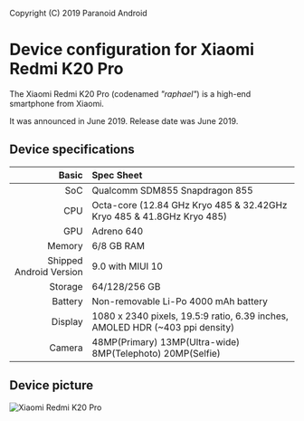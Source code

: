 Copyright (C) 2019 Paranoid Android

Device configuration for Xiaomi Redmi K20 Pro
=========================================

The Xiaomi Redmi K20 Pro (codenamed _"raphael"_) is a high-end smartphone from Xiaomi.

It was announced in June 2019. Release date was June 2019.

## Device specifications

Basic   | Spec Sheet
-------:|:-------------------------
SoC     | Qualcomm SDM855 Snapdragon 855
CPU     | Octa-core (12.84 GHz Kryo 485 & 32.42GHz Kryo 485 & 41.8GHz Kryo 485)
GPU     | Adreno 640
Memory  | 6/8 GB RAM
Shipped Android Version | 9.0 with MIUI 10
Storage | 64/128/256 GB
Battery | Non-removable Li-Po 4000 mAh battery
Display | 1080 x 2340 pixels, 19.5:9 ratio, 6.39 inches, AMOLED HDR (~403 ppi density)
Camera  | 48MP(Primary) 13MP(Ultra-wide) 8MP(Telephoto) 20MP(Selfie)

## Device picture

![Xiaomi Redmi K20 Pro](https://xiaomi-mi.com/uploads/CatalogueImage/pvm_k20-pro%20(2)_17554_1559503899.jpg "Xiaomi Redmi K20 Pro in black")
